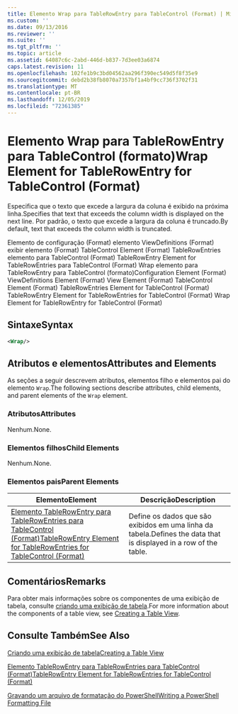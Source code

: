 ```yaml
---
title: Elemento Wrap para TableRowEntry para TableControl (Format) | Microsoft Docs
ms.custom: ''
ms.date: 09/13/2016
ms.reviewer: ''
ms.suite: ''
ms.tgt_pltfrm: ''
ms.topic: article
ms.assetid: 64087c6c-2abd-446d-b837-7d3ee03a6874
caps.latest.revision: 11
ms.openlocfilehash: 102fe1b9c3bd04562aa296f390ec549d5f8f35e9
ms.sourcegitcommit: debd2b38fb8070a7357bf1a4bf9cc736f3702f31
ms.translationtype: MT
ms.contentlocale: pt-BR
ms.lasthandoff: 12/05/2019
ms.locfileid: "72361385"
---
```

# <a name="wrap-element-for-tablerowentry-for-tablecontrol--format"></a><span data-ttu-id="1c217-102">Elemento Wrap para TableRowEntry para TableControl (formato)</span><span class="sxs-lookup"><span data-stu-id="1c217-102">Wrap Element for TableRowEntry for TableControl  (Format)</span></span>

<span data-ttu-id="1c217-103">Especifica que o texto que excede a largura da coluna é exibido na próxima linha.</span><span class="sxs-lookup"><span data-stu-id="1c217-103">Specifies that text that exceeds the column width is displayed on the next line.</span></span> <span data-ttu-id="1c217-104">Por padrão, o texto que excede a largura da coluna é truncado.</span><span class="sxs-lookup"><span data-stu-id="1c217-104">By default, text that exceeds the column width is truncated.</span></span>

<span data-ttu-id="1c217-105">Elemento de configuração (Format) elemento ViewDefinitions (Format) exibir elemento (Format) TableControl Element (Format) TableRowEntries elemento para TableControl (Format) TableRowEntry Element for TableRowEntries para TableControl (Format) Wrap elemento para TableRowEntry para TableControl (formato)</span><span class="sxs-lookup"><span data-stu-id="1c217-105">Configuration Element (Format) ViewDefinitions Element (Format) View Element (Format) TableControl Element (Format) TableRowEntries Element for TableControl (Format) TableRowEntry Element for TableRowEntries for TableControl (Format) Wrap Element for TableRowEntry for TableControl (Format)</span></span>

## <a name="syntax"></a><span data-ttu-id="1c217-106">Sintaxe</span><span class="sxs-lookup"><span data-stu-id="1c217-106">Syntax</span></span>

```xml
<Wrap/>
```

## <a name="attributes-and-elements"></a><span data-ttu-id="1c217-107">Atributos e elementos</span><span class="sxs-lookup"><span data-stu-id="1c217-107">Attributes and Elements</span></span>

<span data-ttu-id="1c217-108">As seções a seguir descrevem atributos, elementos filho e elementos pai do elemento `Wrap`.</span><span class="sxs-lookup"><span data-stu-id="1c217-108">The following sections describe attributes, child elements, and parent elements of the `Wrap` element.</span></span>

### <a name="attributes"></a><span data-ttu-id="1c217-109">Atributos</span><span class="sxs-lookup"><span data-stu-id="1c217-109">Attributes</span></span>

<span data-ttu-id="1c217-110">Nenhum.</span><span class="sxs-lookup"><span data-stu-id="1c217-110">None.</span></span>

### <a name="child-elements"></a><span data-ttu-id="1c217-111">Elementos filhos</span><span class="sxs-lookup"><span data-stu-id="1c217-111">Child Elements</span></span>

<span data-ttu-id="1c217-112">Nenhum.</span><span class="sxs-lookup"><span data-stu-id="1c217-112">None.</span></span>

### <a name="parent-elements"></a><span data-ttu-id="1c217-113">Elementos pais</span><span class="sxs-lookup"><span data-stu-id="1c217-113">Parent Elements</span></span>

|<span data-ttu-id="1c217-114">Elemento</span><span class="sxs-lookup"><span data-stu-id="1c217-114">Element</span></span>|<span data-ttu-id="1c217-115">Descrição</span><span class="sxs-lookup"><span data-stu-id="1c217-115">Description</span></span>|
|-------------|-----------------|
|[<span data-ttu-id="1c217-116">Elemento TableRowEntry para TableRowEntries para TableControl (Format)</span><span class="sxs-lookup"><span data-stu-id="1c217-116">TableRowEntry Element for TableRowEntries for TableControl (Format)</span></span>](./tablerowentry-element-for-tablerowentries-for-tablecontrol-format.md)|<span data-ttu-id="1c217-117">Define os dados que são exibidos em uma linha da tabela.</span><span class="sxs-lookup"><span data-stu-id="1c217-117">Defines the data that is displayed in a row of the table.</span></span>|

## <a name="remarks"></a><span data-ttu-id="1c217-118">Comentários</span><span class="sxs-lookup"><span data-stu-id="1c217-118">Remarks</span></span>

<span data-ttu-id="1c217-119">Para obter mais informações sobre os componentes de uma exibição de tabela, consulte [criando uma exibição de tabela](./creating-a-table-view.md).</span><span class="sxs-lookup"><span data-stu-id="1c217-119">For more information about the components of a table view, see [Creating a Table View](./creating-a-table-view.md).</span></span>

## <a name="see-also"></a><span data-ttu-id="1c217-120">Consulte Também</span><span class="sxs-lookup"><span data-stu-id="1c217-120">See Also</span></span>

[<span data-ttu-id="1c217-121">Criando uma exibição de tabela</span><span class="sxs-lookup"><span data-stu-id="1c217-121">Creating a Table View</span></span>](./creating-a-table-view.md)

[<span data-ttu-id="1c217-122">Elemento TableRowEntry para TableRowEntries para TableControl (Format)</span><span class="sxs-lookup"><span data-stu-id="1c217-122">TableRowEntry Element for TableRowEntries for TableControl (Format)</span></span>](./tablerowentry-element-for-tablerowentries-for-tablecontrol-format.md)

[<span data-ttu-id="1c217-123">Gravando um arquivo de formatação do PowerShell</span><span class="sxs-lookup"><span data-stu-id="1c217-123">Writing a PowerShell Formatting File</span></span>](./writing-a-powershell-formatting-file.md)
